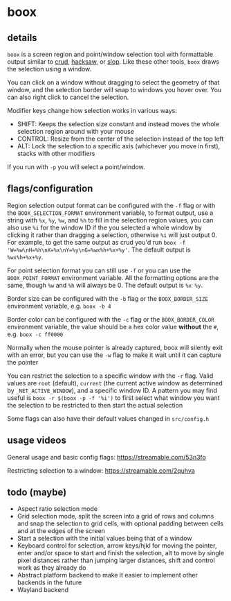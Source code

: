 # boox

## details
`boox` is a screen region and point/window selection tool with formattable output similar to [crud](https://github.com/ix/crud), [hacksaw](https://github.com/neXromancers/hacksaw), or [slop](https://github.com/naelstrof/slop). Like these other tools, `boox` draws the selection using a window.

You can click on a window without dragging to select the geometry of that window, and the selection border will snap to windows you hover over. You can also right click to cancel the selection.

Modifier keys change how selection works in various ways:
- SHIFT: Keeps the selection size constant and instead moves the whole selection region around with your mouse
- CONTROL: Resize from the center of the selection instead of the top left
- ALT: Lock the selection to a specific axis (whichever you move in first), stacks with other modifiers

If you run with `-p` you will select a point/window.

## flags/configuration
Region selection output format can be configured with the `-f` flag or with the `BOOX_SELECTION_FORMAT` environment variable, to format output, use a string with `%x`, `%y`, `%w`, and `%h` to fill in the selection region values, you can also use `%i` for the window ID if the you selected a whole window by clicking it rather than dragging a selection, otherwise `%i` will just output 0. For example, to get the same output as crud you'd run `boox -f 'W=%w\nH=%h\nX=%x\nY=%y\nG=%wx%h+%x+%y'`. The default output is `%wx%h+%x+%y`.

For point selection format you can still use `-f` or you can use the `BOOX_POINT_FORMAT` environment variable. All the formatting options are the same, though `%w` and `%h` will always be 0. The default output is `%x %y`.

Border size can be configured with the `-b` flag or the `BOOX_BORDER_SIZE` environment variable, e.g. `boox -b 4`

Border color can be configured with the `-c` flag or the `BOOX_BORDER_COLOR` environment variable, the value should be a hex color value **without** the `#`, e.g. `boox -c ff0000`

Normally when the mouse pointer is already captured, boox will silently exit with an error, but you can use the `-w` flag to make it wait until it can capture the pointer

You can restrict the selection to a specific window with the `-r` flag. Valid values are `root` (default), `current` (the current active window as determined by `_NET_ACTIVE_WINDOW`), and a specific window ID. A pattern you may find useful is `boox -r $(boox -p -f '%i')` to first select what window you want the selection to be restricted to then start the actual selection

Some flags can also have their default values changed in `src/config.h`

## usage videos
General usage and basic config flags: https://streamable.com/53n3fo

Restricting selection to a window: https://streamable.com/2quhva

## todo (maybe)
- Aspect ratio selection mode
- Grid selection mode, split the screen into a grid of rows and columns and snap the selection to grid cells, with optional padding between cells and at the edges of the screen
- Start a selection with the initial values being that of a window
- Keyboard control for selection, arrow keys/hjkl for moving the pointer, enter and/or space to start and finish the selection, alt to move by single pixel distances rather than jumping larger distances, shift and control work as they already do
- Abstract platform backend to make it easier to implement other backends in the future
- Wayland backend

